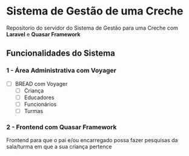 # Sistema de Gestão de uma Creche
Repositorio do servidor do Sistema de Gestão para uma Creche com **Laravel** e **Quasar Framework**

 
## Funcionalidades do Sistema
### 1 - Área Administrativa com Voyager
- [ ] BREAD com Voyager
    - [ ] Criança
    - [ ] Educadores
    - [ ] Funcionários
    - [ ] Turmas

### 2 - Frontend com Quasar Framework
Frontend para que o pai e/ou encarregado possa fazer pesquisas da sala/turma em que a sua criança pertence
